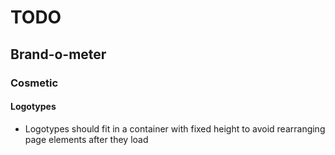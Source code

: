 # TODO
## Brand-o-meter

### Cosmetic

#### Logotypes

* Logotypes should fit in a container with fixed height to avoid rearranging page elements after they load

